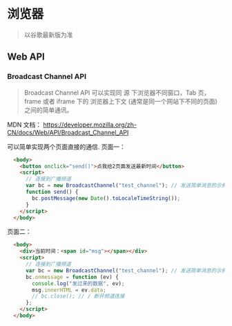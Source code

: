 # 浏览器
> 以谷歌最新版为准
## Web API

### Broadcast Channel API
> Broadcast Channel API 可以实现同 源 下浏览器不同窗口，Tab 页，frame 或者 iframe 下的 浏览器上下文 (通常是同一个网站下不同的页面) 之间的简单通讯。

MDN 文档： https://developer.mozilla.org/zh-CN/docs/Web/API/Broadcast_Channel_API

可以简单实现两个页面直接的通信.
页面一：
``` html
  <body>
    <button onclick="send()">点我给2页面发送最新时间</button>
    <script>
      // 连接到广播频道
      var bc = new BroadcastChannel("test_channel"); // 发送简单消息的示例
      function send() {
        bc.postMessage(new Date().toLocaleTimeString());
      }
    </script>
  </body>
```
页面二：
``` html
  <body>
    <div>当前时间：<span id="msg"></span></div>
    <script>
      // 连接到广播频道
      var bc = new BroadcastChannel("test_channel"); // 发送简单消息的示例// 简单示例，用于将事件打印到控制台
      bc.onmessage = function (ev) {
        console.log("发过来的数据", ev);
        msg.innerHTML = ev.data;
        // bc.close(); // / 断开频道连接
      };
    </script>
  </body>
```